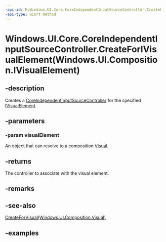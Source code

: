 ```yaml
---
-api-id: M:Windows.UI.Core.CoreIndependentInputSourceController.CreateForIVisualElement(Windows.UI.Composition.IVisualElement)
-api-type: winrt method
---
```


# Windows.UI.Core.CoreIndependentInputSourceController.CreateForIVisualElement(Windows.UI.Composition.IVisualElement)

<!--
public static Windows.UI.Core.CoreIndependentInputSourceController CreateForIVisualElement (Windows.UI.Composition.IVisualElement visualElement);
-->

## -description

Creates a [CoreIndependentInputSourceController](coreindependentinputsourcecontroller.md) for the specified [IVisualElement](../windows.ui.composition/ivisualelement.md).

## -parameters

### -param visualElement

An object that can resolve to a composition [Visual](visual.md).

## -returns

The controller to associate with the visual element.

## -remarks

## -see-also

[CreateForVisual(Windows.UI.Composition.Visual)](coreindependentinputsourcecontroller_createforvisual_1451136150.md)

## -examples
